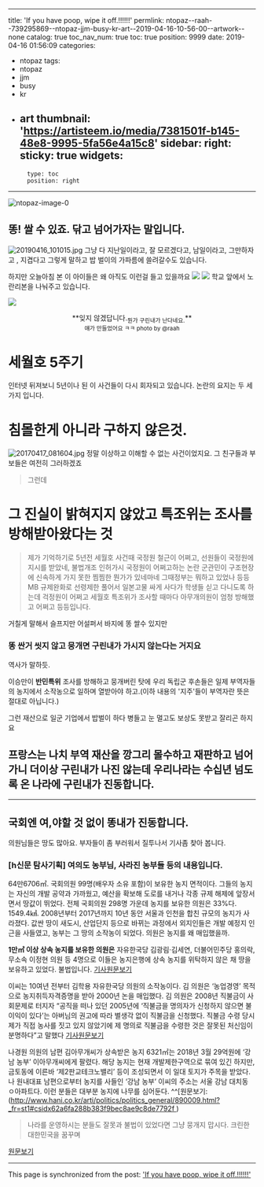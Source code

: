
---
title: 'If you have poop, wipe it off.!!!!!!'
permlink: ntopaz--raah--739295869--ntopaz-jjm-busy-kr-art--2019-04-16-10-56-00--artwork--none
catalog: true
toc_nav_num: true
toc: true
position: 9999
date: 2019-04-16 01:56:09
categories:
- ntopaz
tags:
- ntopaz
- jjm
- busy
- kr
- art
thumbnail: 'https://artisteem.io/media/7381501f-b145-48e8-9995-5fa56e4a15c8'
sidebar:
    right:
        sticky: true
widgets:
    -
        type: toc
        position: right
---


![ntopaz-image-0](https://artisteem.io/media/7381501f-b145-48e8-9995-5fa56e4a15c8)
## 똥! 쌀 수 있죠. 닦고 넘어가자는 말입니다.
![20190416_101015.jpg](https://cdn.steemitimages.com/DQmaDe1ZhPQsrvxz8mQHnPAAXqthj2PZWk4J5EgcSKYNjSY/20190416_101015.jpg)
그냥 다 지난일이라고, 잘 모르겠다고, 남일이라고, 그만하자고 , 지겹다고 
그렇게 말하고 밥 벌이의 가파름에 쓸려갈수도 있습니다.

하지만 오늘아침 본 이 아이들은 왜 아직도 이런걸 들고 있을까요
![](![image.png](https://ipfs.busy.org/ipfs/QmXY7n3jJ9TcB5agk5rxcA6CQmexNhSrTi1g4tRjBn8bZg)
)
![](https://cdn.steemitimages.com/DQmYVTLRRhhCiKynzSjDuesuenrHbRm2AyptUfQBjFb1T8D/image.png)
학교 앞에서 노란리본을 나눠주고 있습니다.

![](https://cdn.steemitimages.com/DQmeRL6gnwAzSkg3w5jyx3NAWjSbBrzpUPWX3h812oDAajn/image.png)


<center>**잊지 않겠답니다.<sub>뭔가 구린내가 난다네요.</sub>**</center>
<center><sub>얘가 만들었어요 ㅋㅋ photo by @raah </sub></center>


# 세월호 5주기
인터넷 뒤져보니 5년이나 된 이 사건들이 다시 회자되고 있습니다.
논란의 요지는 두 세가지 입니다.

# 침몰한게 아니라 구하지 않은것.
![20170417_081604.jpg](https://cdn.steemitimages.com/DQmebwv7cR3mRFcSALeNUFp5g3ELapgzqqedHkFZZWEd9aa/20170417_081604.jpg)
정말 이상하고 이해할 수 없는 사건이었지요.  그 친구들과 부보들은 여전히 그러하겠죠
 > 그런데
# 그 진실이 밝혀지지 않았고 특조위는 조사를 방해받아왔다는 것
> 제가 기억하기로 5년전 세월호 사건때
국정원 철근이 어쩌고, 선원들이 국정원에 지시를 받았네, 불법개조 인허가시 국정원이 어쩌고하는 논란
군관민이 구조현장에 신속하게 가지 못한 찜찜한 뭔가가 있네마네
그때정부는 뭐하고 있었나 등등
MB 규제완화로 선령제한 풀어서 일본고물 싸게 사다가 학생들 싣고 다니도록 하는데 걱정원이 어쩌고
세월호 특조위가 조사할 때마다 아무개의원이 엄청 방해했고 어쩌고 등등입니다. 

거칠게 말해서 슬프지만 어설퍼서 바지에 똥 쌀수 있지만
### 똥 싼거 씻지 않고 뭉개면 구린내가 가시지 않는다는 거지요

역사가 말하듯.

이승만이 **반민특위** 조사를 방해하고 뭉개버린 탓에 우리 독립군 후손들은 일제 부역자들의 농지에서 소작농으로 일하며 열받아야 하고.(이하 내용의 '지주'들이 부역자란 뜻은 절대로 아닙니다.)


그런 재산으로 일군 기업에서 밥벌이 하다 병들고 눈 멀고도 보상도 못받고 잘리곤 하지요

프랑스는 나치 부역 재산을 깡그리 몰수하고 재판하고 넘어가니 더이상 구린내가 나진 않는데
우리나라는 수십년 넘도록 온 나라에 구린내가 진동합니다.
---
---
## 국회엔 여,야할 것 없이  똥내가 진동합니다. 

의원님들은 땅도 많아요. 
부자들이 좀 부러워서 질투나서 기사좀 찾아 봅니다.

### [h신문 탐사기획] 여의도 농부님, 사라진 농부들 등의 내용입니다.

64만6706㎡. 국회의원 99명(배우자 소유 포함)이 보유한 농지 면적이다. 그들의 농지는 자신의 개발 공약과 가까웠고, 예산을 확보해 도로를 내거나 각종 규제 해제에 앞장서면서 땅값이 뛰었다.
 전체 국회의원 298명 가운데 농지를 보유한 의원은 33%다.
1549.4㎢. 2008년부터 2017년까지 10년 동안 서울과 인천을 합친 규모의 농지가 사라졌다. 값싼 땅이 새도시, 산업단지 등으로 바뀌는 과정에서 외지인들은 개발 예정지 인근을 사들였고, 농부는 그 땅의 소작농이 되었다. 의원은 농지를 왜 매입했을까. 

 **1만㎡ 이상 상속 농지를 보유한 의원은** 자유한국당 김광림·김세연, 더불어민주당 홍의락, 무소속 이정현 의원 등 4명으로 이들은 농지은행에 상속 농지를 위탁하지 않은 채 땅을 보유하고 있었다. 불법입니다.
[기사원문보기](http://www.hani.co.kr/arti/politics/politics_general/890009.html?_fr=st1#csidx516a412bb09426aa4fc5e7cd6a042cb )

이씨는 10여년 전부터 김학용 자유한국당 의원의 소작농이다. 김 의원은 ‘농업경영’ 목적으로 농지취득자격증명을 받아 2000년 논을 매입했다. 김 의원은 2008년 직불금이 사회문제로 터지자 “공직을 떠나 있던 2005년에 ‘직불금을 명의자가 신청하지 않으면 불이익이 있다’는 아버님의 권고에 따라 별생각 없이 직불금을 신청했다. 직불금 수령 당시 제가 직접 농사를 짓고 있지 않았기에 제 명의로 직불금을 수령한 것은 잘못된 처신임이 분명하다”고 말했다 
[기사원문보기](http://www.hani.co.kr/arti/society/society_general/889103.html#csidxc98a68e1d59d2f4b4efd80d148dd8cf) 

나경원 의원의 남편 김아무개씨가 상속받은 농지 6321㎡는 2018년 3월 29억원에 ‘강남 농부’ 이아무개씨에게 팔렸다. 해당 농지는 현재 개발제한구역으로 묶여 있긴 하지만, 금토동에 이른바 ‘제2판교테크노밸리’ 등이 조성되면서 이 일대 토지가 주목을 받았다. 나 원내대표 남편으로부터 농지를 사들인 ‘강남 농부’ 이씨의 주소는 서울 강남 대치동 ㅇ아파트다. 이런 분들은 대부분 농지에 나무를 심어둔다. ^^[원문보기:(http://www.hani.co.kr/arti/politics/politics_general/890009.html?_fr=st1#csidx62a6fa288b383f9bec8ae9c8de7792f )


> 나라를 운영하시는 분들도 잘못과 불법이 있었다면 그냥 뭉개지 맙시다. 크린한 대한민국을 꿈꾸며

 [원문보기](http://www.hani.co.kr/arti/politics/politics_general/890009.html?_fr=st1#csidxd6b5d46b9810e2f863def1b2529e2e2)

- - -

This page is synchronized from the post: ['If you have poop, wipe it off.!!!!!!'](https://steemit.com/@raah/ntopaz--raah--739295869--ntopaz-jjm-busy-kr-art--2019-04-16-10-56-00--artwork--none)
